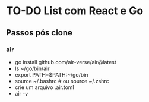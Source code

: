 # TO-DO List com React e Go




## Passos pós clone

### air
 - go install github.com/air-verse/air@latest
 - ls ~/go/bin/air
 - export PATH=$PATH:~/go/bin
 - source ~/.bashrc  # ou source ~/.zshrc
 - crie um arquivo .air.toml
 - air -v
